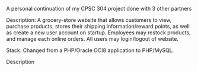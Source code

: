A personal continuation of my CPSC 304 project done with 3 other partners

Description: A grocery-store website that allows customers to view, purchase products, stores their shipping information/reward points, as well as create a new user account on startup.
			 Employees may restock products, and manage each online orders.
			 All users may login/logout of website.

Stack: Changed from a PHP/Oracle OCI8 application to PHP/MySQL.

Description